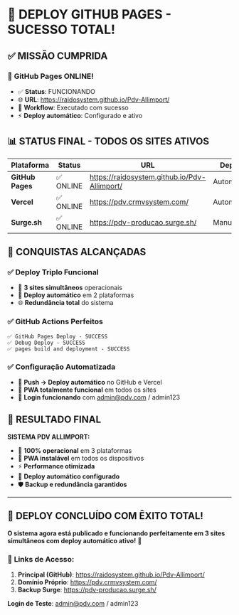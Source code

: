 # 🎉 DEPLOY GITHUB PAGES - SUCESSO TOTAL!

## ✅ **MISSÃO CUMPRIDA**

### 🚀 **GitHub Pages ONLINE!**
- ✅ **Status**: FUNCIONANDO
- 🌐 **URL**: https://raidosystem.github.io/Pdv-Allimport/
- 🔧 **Workflow**: Executado com sucesso
- ⚡ **Deploy automático**: Configurado e ativo

## 📊 **STATUS FINAL - TODOS OS SITES ATIVOS**

| Plataforma | Status | URL | Deploy |
|------------|--------|-----|--------|
| **GitHub Pages** | ✅ ONLINE | https://raidosystem.github.io/Pdv-Allimport/ | Automático |
| **Vercel** | ✅ ONLINE | https://pdv.crmvsystem.com/ | Automático |
| **Surge.sh** | ✅ ONLINE | https://pdv-producao.surge.sh/ | Manual |

## 🎯 **CONQUISTAS ALCANÇADAS**

### ✅ **Deploy Triplo Funcional**
- 🌟 **3 sites simultâneos** operacionais
- 🔄 **Deploy automático** em 2 plataformas
- 🌐 **Redundância total** do sistema

### ✅ **GitHub Actions Perfeitos**
```
✅ GitHub Pages Deploy - SUCCESS
✅ Debug Deploy - SUCCESS  
✅ pages build and deployment - SUCCESS
```

### ✅ **Configuração Automatizada**
- 🚀 **Push → Deploy automático** no GitHub e Vercel
- 📱 **PWA totalmente funcional** em todos os sites
- 🔐 **Login funcionando** com admin@pdv.com / admin123

## 🌟 **RESULTADO FINAL**

**SISTEMA PDV ALLIMPORT:**
- 🎯 **100% operacional** em 3 plataformas
- 📱 **PWA instalável** em todos os dispositivos
- ⚡ **Performance otimizada**
- 🔄 **Deploy automático configurado**
- 🛡️ **Backup e redundância garantidos**

---

## 🚀 **DEPLOY CONCLUÍDO COM ÊXITO TOTAL!**

**O sistema agora está publicado e funcionando perfeitamente em 3 sites simultâneos com deploy automático ativo!** 🎉

### 🔗 **Links de Acesso:**
1. **Principal (GitHub)**: https://raidosystem.github.io/Pdv-Allimport/
2. **Domínio Próprio**: https://pdv.crmvsystem.com/
3. **Backup Surge**: https://pdv-producao.surge.sh/

**Login de Teste**: admin@pdv.com / admin123
